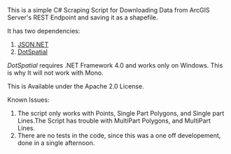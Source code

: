 This is a simple C# Scraping Script for Downloading Data from ArcGIS Server's REST Endpoint and saving it as a shapefile.

It has two dependencies:

 1. [JSON.NET](http://james.newtonking.com/projects/json-net.aspx)
 2. [DotSpatial](http://dotspatial.codeplex.com/)

*DotSpatial* requires .NET Framework 4.0 and works only on Windows. This is why It will not work with Mono.

This is Available under the Apache 2.0 License.

Known Issues: 
 1. The script only works with Points, Single Part Polygons, and Single part Lines.The Script has trouble with MultiPart Polygons, and MultiPart Lines.
 2. There are no tests in the code, since this was a one off developement, done in a single afternoon.
